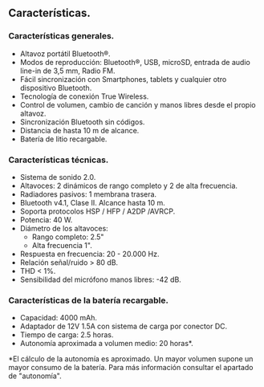 ## Características.

### Características generales.
*	Altavoz portátil Bluetooth®.
*	Modos de reproducción: Bluetooth®, USB, microSD, entrada de audio line-in de 3,5 mm, Radio FM.
*	Fácil sincronización con Smartphones, tablets y cualquier otro dispositivo Bluetooth.
*   Tecnología de conexión True Wireless.
*	Control de volumen, cambio de canción y manos libres desde el propio altavoz.
*	Sincronización Bluetooth sin códigos.
*	Distancia de hasta 10 m de alcance.
*	Batería de litio recargable.

### Características técnicas.

*	Sistema de sonido 2.0. 
*   Altavoces: 2 dinámicos de rango completo y 2 de alta frecuencia.
*   Radiadores pasivos: 1 membrana trasera.
*	Bluetooth v4.1, Clase II. Alcance hasta 10 m.
*	Soporta protocolos HSP / HFP / A2DP /AVRCP.
*	Potencia: 40 W.
*	Diámetro de los altavoces:
    - Rango completo: 2.5"
    - Alta frecuencia 1".
*	Respuesta en frecuencia: 20 - 20.000 Hz.
*	Relación señal/ruido > 80 dB.
*	THD < 1%.
*	Sensibilidad del micrófono manos libres: -42 dB.

### Características de la batería recargable.
*	Capacidad: 4000 mAh.
*	Adaptador de 12V 1.5A con sistema de carga por conector DC.
*	Tiempo de carga: 2.5 horas.
*	Autonomía aproximada a volumen medio: 20 horas*.

 *El cálculo de la autonomía es aproximado. Un mayor volumen supone un mayor consumo de la batería. Para más información consultar el apartado de "autonomía".

